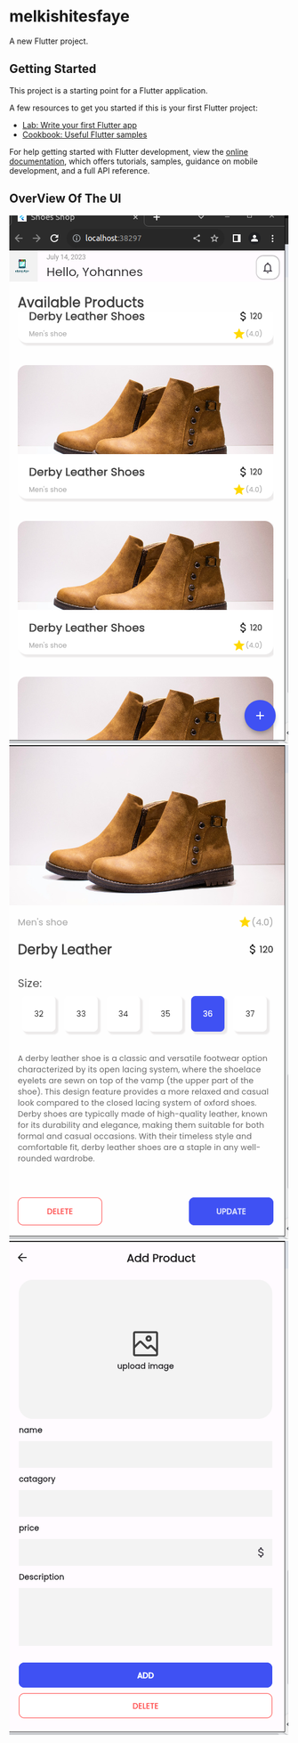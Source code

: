# melkishitesfaye

A new Flutter project.

## Getting Started

This project is a starting point for a Flutter application.

A few resources to get you started if this is your first Flutter project:

- [Lab: Write your first Flutter app](https://docs.flutter.dev/get-started/codelab)
- [Cookbook: Useful Flutter samples](https://docs.flutter.dev/cookbook)

For help getting started with Flutter development, view the
[online documentation](https://docs.flutter.dev/), which offers tutorials,
samples, guidance on mobile development, and a full API reference.

## OverView Of The UI

![Alt text](/ScreenShots/Home.png?raw=true "Optional Title")
![Alt text](/ScreenShots/detail.png?raw=true "Optional Title")
![Alt text](/ScreenShots/addProduct.png?raw=true "Optional Title")
